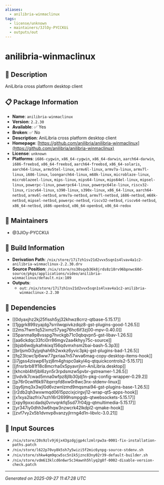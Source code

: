 ```yaml
---
aliases:
  - anilibria-winmaclinux
tags:
  - license/unknown
  - maintainers/3JlOy-PYCCKUi
  - outputs/out
---
```


# anilibria-winmaclinux

## 📝 Description

AniLibria cross platform desktop client

## 📋 Package Information

- **Name**: `anilibria-winmaclinux`
- **Version**: `2.2.30`
- **Available**: ✅ Yes
- **Broken**: ✅ No
- **Description**: AniLibria cross platform desktop client
- **Homepage**: [https://github.com/anilibria/anilibria-winmaclinux](https://github.com/anilibria/anilibria-winmaclinux)
- **License**: `unknown`
- **Platforms**: `i686-cygwin`, `x86_64-cygwin`, `x86_64-darwin`, `aarch64-darwin`, `i686-freebsd`, `x86_64-freebsd`, `aarch64-freebsd`, `x86_64-solaris`, `aarch64-linux`, `armv5tel-linux`, `armv6l-linux`, `armv7a-linux`, `armv7l-linux`, `i686-linux`, `loongarch64-linux`, `m68k-linux`, `microblaze-linux`, `microblazeel-linux`, `mips-linux`, `mips64-linux`, `mips64el-linux`, `mipsel-linux`, `powerpc-linux`, `powerpc64-linux`, `powerpc64le-linux`, `riscv32-linux`, `riscv64-linux`, `s390-linux`, `s390x-linux`, `x86_64-linux`, `aarch64-netbsd`, `armv6l-netbsd`, `armv7a-netbsd`, `armv7l-netbsd`, `i686-netbsd`, `m68k-netbsd`, `mipsel-netbsd`, `powerpc-netbsd`, `riscv32-netbsd`, `riscv64-netbsd`, `x86_64-netbsd`, `i686-openbsd`, `x86_64-openbsd`, `x86_64-redox`
## 👥 Maintainers

- @3JlOy-PYCCKUi


## 🔧 Build Information

- **Derivation Path**: `/nix/store/17i7zh1sv21d2vvx5sqn1s4lvav4a1c2-anilibria-winmaclinux-2.2.30.drv`
- **Source Position**: `/nix/store/ns30sqxb36k8jrds8z18rv96bpnwc60d-source/pkgs/applications/video/anilibria-winmaclinux/default.nix:109`
- **Outputs**:
  - `out`:  `/nix/store/17i7zh1sv21d2vvx5sqn1s4lvav4a1c2-anilibria-winmaclinux-2.2.30`

## 🔗 Dependencies

- [[0dyaxjhz2kj25fissh5yj32khwz8crrz-qtbase-5.15.17]]
- [[1jggrk899zyajdg7srrilwqpivkzdqz8-gst-plugins-good-1.26.5]]
- [[2ms7fwm1q52ixmz57yag76hc6if3zj00-mpv-0.40.0]]
- [[5panma9p8vsspg7hvckgb71c0qbqvpn5-gst-libav-1.26.5]]
- [[aa6ckdqc33fci0rr86mgv2aa4khyy75c-source]]
- [[bjsb6wdjykafnkixq156qdvmxhsm2bai-bash-5.3p3]]
- [[brljsm0i3yjyqhah6h2wxkz6yvic3pkj-gst-plugins-bad-1.26.5]]
- [[fq23lcwc1p6ww77gxriaa7n57wva6mag-copy-desktop-items-hook]]
- [[i7jgss4ziswp61yzj8m4ghspc0akyl4q-qtquickcontrols2-5.15.17]]
- [[jfnsrbrb81f18c8mcrha0x5pyavrjlvn-AniLibria.desktop]]
- [[khcnbl4hfjibl6zyn5r3rpdsmzw5pvbr-gstreamer-1.26.5]]
- [[lvdvlk7cwad5mna0wfpz8jllb30jdj1n-pkg-config-wrapper-0.29.2]]
- [[p76r0cwlf6k97ibprrpfd8xw0r8wc3nx-stdenv-linux]]
- [[qy6jmq3x3wjl0d6vzwnlzmd9mqsmai94-gst-plugins-base-1.26.5]]
- [[r2db2qh3wxwmqd0615pzcixjcirgvj12-wrap-qt5-apps-hook]]
- [[x1xya2lazfrix7szh16rl2699hsmpgqb-qtwebsockets-5.15.17]]
- [[xpy9pxxcdadsj0vnvqnkfq5sd77r04jg-qtmultimedia-5.15.17]]
- [[yr347iy0dhh3w6hqw3nzwcrk42lkdpl2-qmake-hook]]
- [[zvf7vy2x5b1dvnvp8vanzyjlrrng4d1n-libvlc-3.0.21]]

## 📁 Input Sources

- `/nix/store/20s9zlv9j6jx43gzdgjgp4clzmlrpw3a-0001-fix-installation-paths.patch`
- `/nix/store/l622p70vy8k5sh7y5wizi5f2mic6ynpg-source-stdenv.sh`
- `/nix/store/shkw4qm9qcw5sc5n1k5jznc83ny02r39-default-builder.sh`
- `/nix/store/vdm613klcd6n6wr5c34awnh5hlyq2g8f-0002-disable-version-check.patch`

---
*Generated on 2025-09-27 11:47:28 UTC*

